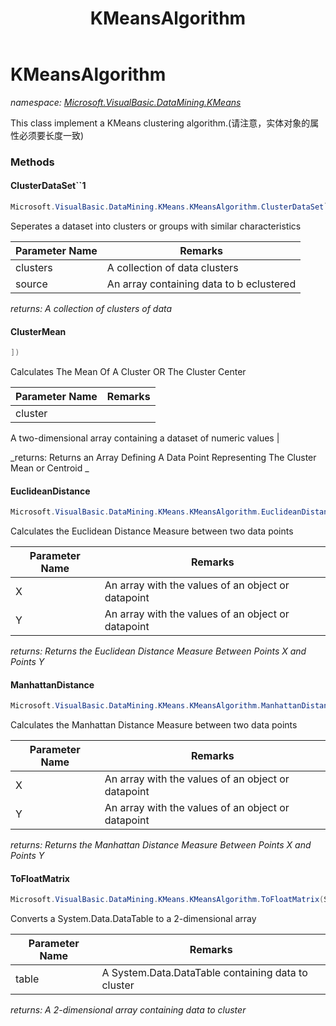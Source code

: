 ﻿---
title: KMeansAlgorithm
---

# KMeansAlgorithm
_namespace: [Microsoft.VisualBasic.DataMining.KMeans](N-Microsoft.VisualBasic.DataMining.KMeans.html)_

This class implement a KMeans clustering algorithm.(请注意，实体对象的属性必须要长度一致)



### Methods

#### ClusterDataSet``1
```csharp
Microsoft.VisualBasic.DataMining.KMeans.KMeansAlgorithm.ClusterDataSet``1(Microsoft.VisualBasic.DataMining.KMeans.ClusterCollection{``0},System.Collections.Generic.IEnumerable{``0})
```
Seperates a dataset into clusters or groups with similar characteristics

|Parameter Name|Remarks|
|--------------|-------|
|clusters|A collection of data clusters|
|source|An array containing data to b eclustered|

_returns: A collection of clusters of data_

#### ClusterMean
```csharp
])
```
Calculates The Mean Of A Cluster OR The Cluster Center

|Parameter Name|Remarks|
|--------------|-------|
|cluster|
 A two-dimensional array containing a dataset of numeric values
 |

_returns: 
 Returns an Array Defining A Data Point Representing The Cluster Mean or Centroid
 _

#### EuclideanDistance
```csharp
Microsoft.VisualBasic.DataMining.KMeans.KMeansAlgorithm.EuclideanDistance(System.Double[],System.Double[])
```
Calculates the Euclidean Distance Measure between two data points

|Parameter Name|Remarks|
|--------------|-------|
|X|An array with the values of an object or datapoint|
|Y|An array with the values of an object or datapoint|

_returns: Returns the Euclidean Distance Measure Between Points X and Points Y_

#### ManhattanDistance
```csharp
Microsoft.VisualBasic.DataMining.KMeans.KMeansAlgorithm.ManhattanDistance(System.Double[],System.Double[])
```
Calculates the Manhattan Distance Measure between two data points

|Parameter Name|Remarks|
|--------------|-------|
|X|An array with the values of an object or datapoint|
|Y|An array with the values of an object or datapoint|

_returns: Returns the Manhattan Distance Measure Between Points X and Points Y_

#### ToFloatMatrix
```csharp
Microsoft.VisualBasic.DataMining.KMeans.KMeansAlgorithm.ToFloatMatrix(System.Data.DataTable)
```
Converts a System.Data.DataTable to a 2-dimensional array

|Parameter Name|Remarks|
|--------------|-------|
|table|A System.Data.DataTable containing data to cluster|

_returns: A 2-dimensional array containing data to cluster_


